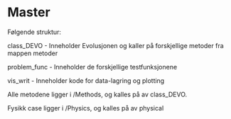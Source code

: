 # Master

Følgende struktur:

class_DEVO - Inneholder Evolusjonen og kaller på forskjellige metoder fra mappen metoder


problem_func - Inneholder de forskjellige testfunksjonene


vis_writ - Inneholder kode for data-lagring og plotting

Alle metodene ligger i /Methods, og kalles på av class_DEVO.


Fysikk case ligger i /Physics, og kalles på av physical
